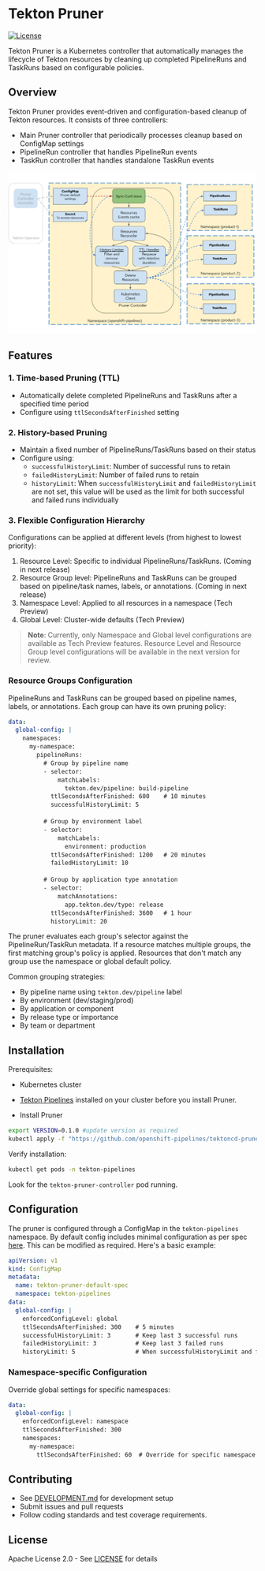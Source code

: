 <!--

---
title: "Tekton resource pruning based on predefined configuration"
linkTitle: "Tekton Resource Pruning"
weight: 10
description: Configuration based event driven pruning solution for Tekton
cascade:
  github_project_repo: https://github.com/openshift-pipelines/tektoncd-pruner
---
-->

# Tekton Pruner

[![License](https://img.shields.io/badge/License-Apache%202.0-blue.svg)](https://github.com/tektoncd/pruner/blob/main/LICENSE)

Tekton Pruner is a Kubernetes controller that automatically manages the lifecycle of Tekton resources by cleaning up completed PipelineRuns and TaskRuns based on configurable policies.

## Overview

Tekton Pruner provides event-driven and configuration-based cleanup of Tekton resources. It consists of three controllers:
- Main Pruner controller that periodically processes cleanup based on ConfigMap settings
- PipelineRun controller that handles PipelineRun events
- TaskRun controller that handles standalone TaskRun events

<p align="center">
<img src="docs/images/pruner_functional_abstract.png" alt="Tekton Pruner overview"></img>
</p>

## Features

### 1. Time-based Pruning (TTL)
- Automatically delete completed PipelineRuns and TaskRuns after a specified time period
- Configure using `ttlSecondsAfterFinished` setting

### 2. History-based Pruning
- Maintain a fixed number of PipelineRuns/TaskRuns based on their status
- Configure using:
  - `successfulHistoryLimit`: Number of successful runs to retain
  - `failedHistoryLimit`: Number of failed runs to retain
  - `historyLimit`: When `successfulHistoryLimit` and `failedHistoryLimit` are not set, this value will be used as the limit for both successful and failed runs individually

### 3. Flexible Configuration Hierarchy
Configurations can be applied at different levels (from highest to lowest priority):
1. Resource Level: Specific to individual PipelineRuns/TaskRuns. (Coming in next release)
2. Resource Group level: PipelineRuns and TaskRuns can be grouped based on pipeline/task names, labels, or annotations. (Coming in next release)
3. Namespace Level: Applied to all resources in a namespace (Tech Preview)
4. Global Level: Cluster-wide defaults (Tech Preview)

> **Note**: Currently, only Namespace and Global level configurations are available as Tech Preview features. Resource Level and Resource Group level configurations will be available in the next version for review.

### Resource Groups Configuration

PipelineRuns and TaskRuns can be grouped based on pipeline names, labels, or annotations. Each group can have its own pruning policy:

```yaml
data:
  global-config: |
    namespaces:
      my-namespace:
        pipelineRuns:
          # Group by pipeline name
          - selector:
              matchLabels:
                tekton.dev/pipeline: build-pipeline
            ttlSecondsAfterFinished: 600    # 10 minutes
            successfulHistoryLimit: 5

          # Group by environment label
          - selector:
              matchLabels:
                environment: production
            ttlSecondsAfterFinished: 1200   # 20 minutes
            failedHistoryLimit: 10

          # Group by application type annotation
          - selector:
              matchAnnotations:
                app.tekton.dev/type: release
            ttlSecondsAfterFinished: 3600   # 1 hour
            historyLimit: 20
```

The pruner evaluates each group's selector against the PipelineRun/TaskRun metadata. If a resource matches multiple groups, the first matching group's policy is applied. Resources that don't match any group use the namespace or global default policy.

Common grouping strategies:
- By pipeline name using `tekton.dev/pipeline` label
- By environment (dev/staging/prod)
- By application or component
- By release type or importance
- By team or department

## Installation

Prerequisites:
- Kubernetes cluster
- [Tekton Pipelines](https://github.com/tektoncd/pipeline/blob/main/docs/install.md) installed on your cluster before you install Pruner.


- Install Pruner
```bash
export VERSION=0.1.0 #update version as required
kubectl apply -f "https://github.com/openshift-pipelines/tektoncd-pruner/releases/download/v$VERSION/release-v$VERSION.yaml"
```

Verify installation:
```bash
kubectl get pods -n tekton-pipelines
```

Look for the `tekton-pruner-controller` pod running.

## Configuration

The pruner is configured through a ConfigMap in the `tekton-pipelines` namespace. By default config includes minimal configuration as per spec [here](https://raw.githubusercontent.com/openshift-pipelines/tektoncd-pruner/refs/heads/main/config/600-tekton-pruner-default-spec.yaml). This can be modified as required. Here's a basic example:

```yaml
apiVersion: v1
kind: ConfigMap
metadata:
  name: tekton-pruner-default-spec
  namespace: tekton-pipelines
data:
  global-config: |
    enforcedConfigLevel: global
    ttlSecondsAfterFinished: 300    # 5 minutes
    successfulHistoryLimit: 3       # Keep last 3 successful runs
    failedHistoryLimit: 3           # Keep last 3 failed runs
    historyLimit: 5                 # When successfulHistoryLimit and failedHistoryLimit are not set
```

### Namespace-specific Configuration

Override global settings for specific namespaces:

```yaml
data:
  global-config: |
    enforcedConfigLevel: namespace
    ttlSecondsAfterFinished: 300
    namespaces:
      my-namespace:
        ttlSecondsAfterFinished: 60  # Override for specific namespace
```

## Contributing

- See [DEVELOPMENT.md](DEVELOPMENT.md) for development setup
- Submit issues and pull requests
- Follow coding standards and test coverage requirements.

## License

Apache License 2.0 - See [LICENSE](LICENSE) for details
